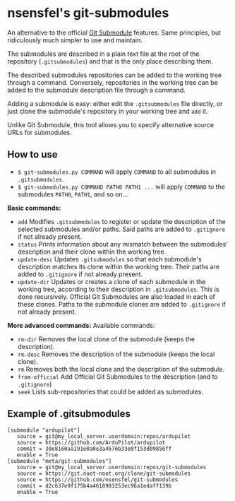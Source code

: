 # nsensfel's git-submodules
An alternative to the official
[Git Submodule](https://git-scm.com/docs/git-submodule) features. Same
principles, but ridiculously much simpler to use and maintain.

The submodules are described in a plain text file at the root of the repository
(`.gitsubmodules`) and that is the only place describing them.

The described submodules repositories can be added to the working tree through
a command. Conversely, repositories in the working tree can be added to the
submodule description file through a command.

Adding a submodule is easy: either edit the `.gitsubmodules` file directly, or
just clone the submodule's repository in your working tree and `add` it.

Unlike Git Submodule, this tool allows you to specify alternative source URLs
for submodules.

## How to use
* `$ git-submodules.py COMMAND` will apply `COMMAND` to all submodules in
`.gitsubmodules`.
* `$ git-submodules.py COMMAND PATH0 PATH1 ...` will apply `COMMAND` to the
submodules `PATH0`, `PATH1`, and so on...

**Basic commands:**
* `add` Modifies `.gitsubmodules` to register or update the description of the
   selected submodules and/or paths. Said paths are added to `.gitignore` if not
   already present.
* `status` Prints information about any mismatch between the submodules'
   description and their clone within the working tree.
* `update-desc` Updates `.gitsubmodules` so that each submodule's description
   matches its clone within the working tree. Their paths are added to
   `.gitignore` if not already present.
* `update-dir` Updates or creates a clone of each submodule in the working tree,
   according to their description in `.gitsubmodules`. This is done recursively.
   Official Git Submodules are also loaded in each of these clones. Paths to
   the submodule clones are added to `.gitignore` if not already present.

**More advanced commands:**
Available commands:
* `rm-dir` Removes the local clone of the submodule (keeps the description).
* `rm-desc` Removes the description of the submodule (keeps the local clone).
* `rm` Removes both the local clone and the description of the submodule.
* `from-official` Add Official Git Submodules to the description
   (and to `.gitignore`)
* `seek` Lists sub-repositories that could be added as submodules.

## Example of .gitsubmodules
```
[submodule "ardupilot"]
   source = git@my_local_server.userdomain:repos/ardupilot
   source = https://github.com/ArduPilot/ardupilot
   commit = 30e8160aa191e0a0e3a4676b33e0f153d09856ff
   enable = True
[submodule "meta/git-submodules"]
   source = git@my_local_server.userdomain:repos/git-submodules
   source = https://git.noot-noot.org/clone/git-submodules
   source = https://github.com/nsensfel/git-submodules
   commit = d2c637e9f175b4a4618983253ec96a1edaff139b
   enable = True
```
